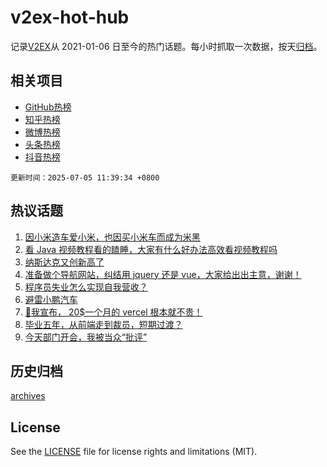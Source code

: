 # v2ex-hot-hub

 记录[V2EX](https://www.v2ex.com/)从 2021-01-06 日至今的热门话题。每小时抓取一次数据，按天[归档](archives)。
 
 ## 相关项目

- [GitHub热榜](https://github.com/lonnyzhang423/github-hot-hub)
- [知乎热榜](https://github.com/lonnyzhang423/zhihu-hot-hub)
- [微博热榜](https://github.com/lonnyzhang423/weibo-hot-hub)
- [头条热榜](https://github.com/lonnyzhang423/toutiao-hot-hub)
- [抖音热榜](https://github.com/lonnyzhang423/douyin-hot-hub)


 `更新时间：2025-07-05 11:39:34 +0800`

## 热议话题

1. [因小米造车爱小米，也因买小米车而成为米黑](https://www.v2ex.com/t/1143035)
1. [看 Java 视频教程看的瞌睡，大家有什么好办法高效看视频教程吗](https://www.v2ex.com/t/1143044)
1. [纳斯达克又创新高了](https://www.v2ex.com/t/1142990)
1. [准备做个导航网站，纠结用 jquery 还是 vue，大家给出出主意，谢谢！](https://www.v2ex.com/t/1143000)
1. [程序员失业怎么实现自我营收？](https://www.v2ex.com/t/1143066)
1. [避雷小鹏汽车](https://www.v2ex.com/t/1143107)
1. [🤪我宣布， 20$一个月的 vercel 根本就不贵！](https://www.v2ex.com/t/1143093)
1. [毕业五年，从前端走到裁员，短期过渡？](https://www.v2ex.com/t/1143057)
1. [今天部门开会，我被当众“批评”](https://www.v2ex.com/t/1143126)

## 历史归档

[archives](archives)

## License

See the [LICENSE](LICENSE) file for license rights and limitations (MIT).
